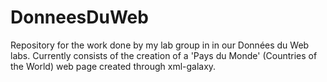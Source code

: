 # DonneesDuWeb
Repository for the work done by my lab group in in our Données du Web labs. Currently consists of the creation of a 'Pays du Monde' (Countries of the World) web page created through xml-galaxy.
